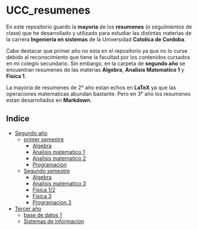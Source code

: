 # UCC_resumenes

En este repositorio guardo la **mayoria** de los **resumenes** (o seguimientos de clase) que he desarrollado y utilizado para estudiar las distintas materias de la carrera **Ingenieria en sistemas** de la Universidad **Catolica de Cordoba**.

Cabe destacar que primer año no esta en el repositorio ya que no lo curse debido al reconocimiento que tiene la facultad por los contenidos cursados en mi colegio secundario. Sin embargo, en la carpeta de **segundo año** se encuentran resumenes de las materias **Algebra**, **Analisis Matematico 1** y **Fisica 1**.

La mayoria de resumenes de 2° año estan echos en **LaTeX** ya que las operaciones matematicas abundan bastante. Pero en 3° año los resumenes estan desarrollados en **Markdown**.

## Indice

- [Segundo año](./segundo_año)
  - [primer semestre](./segundo_año/primer_semestre)
    - [Algebra](./segundo_año/primer_semestre/algebra)
    - [Analisis matematico 1](/segundo_año/primer_semestre/analisis_matematico_1)
    - [Analisis matematico 2](/segundo_año/primer_semestre/analisis_matematico_2)
    - [Programacion](/segundo_año/primer_semestre/programacion)
  - [Segundo semestre](./segundo_año/segundo_semestre)
    - [Algebra](./segundo_año/segundo_semestre/algebra/resumen.pdf)
    - [Analisis matematico 3](./segundo_año/segundo_semestre/analisis_matematico_3/resumen_AM_3.pdf)
    - [Fisica 1/2](./segundo_año/segundo_semestre/fisica_1_2)
    - [Fisica 3](./segundo_año/segundo_semestre/fisica_3)
    - [Programacion 3](./segundo_año/segundo_semestre/programacion/resumen_programacion_3.pdf)
- [Tercer año](./tercer_año)
  - [base de datos 1](./tercer_año/bases_de_datos_1/resumen.md)
  - [Sistemas de informacion](./tercer_año/sistemas_de_informacion/Resumen.md)